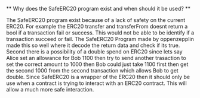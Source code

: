 ** Why does the SafeERC20 program exist and when should it be used? **

The SafeERC20 program exist because of a lack of safety on the current ERC20. For example the ERC20 transfer and transferFrom doesnt return a bool if a transaction fail or success. This would not be able to be identify if a transaction succeed or fail. The SafeERC20 Program made by oppenzepplin made this so well where it decode the return data and check if its true. Second there is a possibility of a double spend on ERC20 since lets say Alice set an allowance for Bob 1100 then try to send another trasaction to set the correct amount to 1000 then Bob could just take 1100 first then get the second 1000 from the second transaction which allows Bob to get double. Since SafeERC20 is a wrapper of the ERC20 then it should only be use when a contract is trying to interact with an ERC20 contract. This will allow a much more safe interaction.
